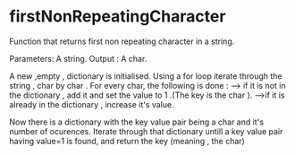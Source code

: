 # firstNonRepeatingCharacter
Function that returns first non repeating character in a string.


Parameters:   A string.
Output : A char.


A new ,empty , dictionary is initialised.
Using a for loop iterate through the string , char by char . For every char, the following is done :
 --> if it is not in the dictionary , add it and set the value to 1 .(The key is the char ).
 -->if it is already in the dictionary , increase it's value.
 
Now there is a dictionary with the key value pair being  a char and it's number of ocurences.
Iterate through that dictionary untill a key value pair having value=1 is found, and return the key (meaning , the char)
